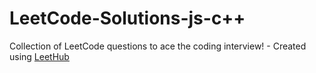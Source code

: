 # LeetCode-Solutions-js-c++
Collection of LeetCode questions to ace the coding interview! - Created using [LeetHub](https://github.com/QasimWani/LeetHub)
